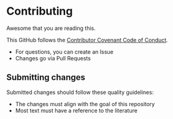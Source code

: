 # Contributing

Awesome that you are reading this.

This GitHub follows the [Contributor Covenant Code of Conduct](CODE_OF_CONDUCT.md).

 * For questions, you can create an Issue
 * Changes go via Pull Requests

## Submitting changes

Submitted changes should follow these quality guidelines:

 * The changes must align with the goal of this repository
 * Most text must have a reference to the literature
